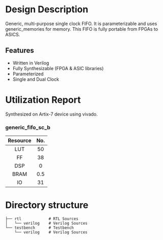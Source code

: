 # Design Description

Generic, multi-purpose single clock FIFO. It is parameterizable and uses generic_memories for memory. This FIFO is fully portable from FPGAs to ASICS.

## Features

- Written in Verilog
- Fully Synthesizable (FPGA & ASIC libraries)
- Parameterized
- Single and Dual Clock

# Utilization Report
Synthesized on Artix-7 device using vivado.

### generic_fifo_sc_b

|Resource| No.|
|:---:|:---:|
|LUT|50|
|FF|38|
|DSP|0|
|BRAM|0.5|
|IO|31|


# Directory structure 

    ├── rtl            # RTL Sources
    │   └── verilog    # Verilog Sources
    └── testbench      # Testbench
        └── verilog    # Verilog Sources
